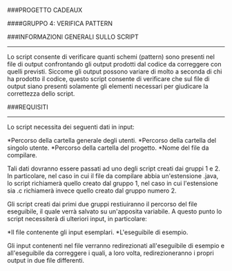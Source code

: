 ###PROGETTO CADEAUX

####GRUPPO 4: VERIFICA PATTERN

###INFORMAZIONI GENERALI SULLO SCRIPT
***
Lo script consente di verificare quanti schemi (pattern) sono presenti nel file di output confrontando gli output prodotti dal codice da correggere con quelli previsti.
Siccome gli output possono variare di molto a seconda di chi ha prodotto il codice, questo script consente di verificare che sul file di output siano presenti solamente gli elementi necessari per giudicare la correttezza dello script.

###REQUISITI
***
Lo script necessita dei seguenti dati in input:

*Percorso della cartella generale degli utenti.
*Percorso della cartella del singolo utente.
*Percorso della cartella del progetto.
*Nome del file da compilare.

Tali dati dovranno essere passati ad uno degli script creati dai gruppi 1 e 2. In particolare, nel caso in cui il file da compilare abbia un'estensione .java, lo script richiamerà quello creato dal gruppo 1, nel caso in cui l'estensione sia .c richiamerà invece quello creato dal gruppo numero 2.

Gli script creati dai primi due gruppi restiuiranno il percorso del file eseguibile, il quale verrà salvato su un'apposita variabile. A questo punto lo script necessiterà di ulteriori input, in particolare:

*Il file contenente gli input esemplari.
*L'eseguibile di esempio.

Gli input contenenti nel file verranno redirezionati all'eseguibile di esempio e all'eseguibile da correggere i quali, a loro volta, redirezioneranno i propri output in due file differenti.



